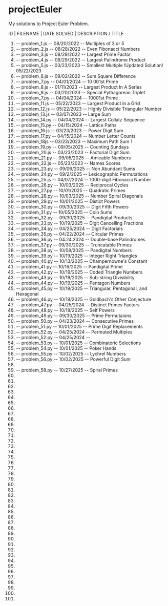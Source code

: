 # projectEuler

My solutions to Project Euler Problem. 

ID | FILENAME | DATE SOLVED | DESCRIPTION / TITLE

1.   -- problem_1.js -- 08/20/2022 -- Multiples of 3 or 5  
2.   -- problem_2.js -- 08/28/2022 -- Even Fibonacci Numbers 
3.   -- problem_3.js -- 08/29/2022 -- Largest Prime Factor
4.   -- problem_4.js -- 08/29/2022 -- Largest Palindrome Product
5.   -- problem_5.js -- 03/23/2023 -- Smallest Multiple !Updated Solution! 05/22/2023
6.   -- problem_6.js -- 09/02/2022 -- Sum Square Difference
7.   -- problem_7.py -- 04/01/2024 -- 10 001st Prime
8.   -- problem_8.js -- 01/11/2023 -- Largest Product In A Series
9.   -- problem_9.js -- 03/20/2023 -- Special Pythagorean Triplet
10.  -- problem_7.py -- 04/04/2024 -- 10001st Prime
11.  -- problem_11.js -- 05/22/2023 -- Largest Product in a Grid
12.  -- problem_12.js -- 05/22/2023 -- Highly Divisible Triangular Number
13.  -- problem_13.js -- 03/07/2023 -- Large Sum
14.  -- problem_14.py -- 04/04/2024 -- Largest Collatz Sequence
15.  -- problem_15.py -- 04/15/2024 -- Lattice Paths
16.  -- problem_16.js -- 03/23/2023 -- Power Digit Sum
17.  -- problem_17.py -- 04/15/2024 -- Number Letter Counts
18.  -- problem_18js -- 03/23/2023 -- Maximum Path Sum 1
19.  -- problem_19.py -- 09/05/2025 -- Counting Sundays 
20.  -- problem_20.js -- 03/23/2023 -- Factorial Digit Sum
21.  -- problem_21.py -- 09/05/2025 -- Amicable Numbers 
22.  -- problem_22.js -- 05/23/2023 -- Names Scores
23.  -- problem_23.py -- 09/06/2025 -- Non Abundant Sums
24.  -- problem_24.py -- 09/2/2025 -- Lexicographic Permutations
25.  -- problem_25.js -- 04/07/2024 -- 1000-digit Fibonacci Number
26.  -- problem_26.py -- 10/03/2025 -- Reciprocal Cycles
27.  -- problem_27.py -- 10/01/2025 -- Quadratic Primes
28.  -- problem_28.py -- 10/03/2025 -- Number Spiral Diagonals
29.  -- problem_29.py -- 10/01/2025 -- Distict Powers
30.  -- problem_30.py -- 09/30/2025 -- Digit Fifth Powers
31.  -- problem_31.py -- 10/05/2025 -- Coin Sums 
32.  -- problem_32.py -- 09/30/2025 -- Pandigital Products
33.  -- problem_33.py -- 10/19/2025 -- Digit Cancelling Fractions
34.  -- problem_34.py -- 04/25/2024 -- Digit Factorials
35.  -- problem_35.py -- 04/22/2024 -- Circular Primes
36.  -- problem_36.py -- 04.24.2024 -- Double-base Palindromes
37.  -- problem_37.py -- 09/30/2025 -- Truncatable Primes
38.  -- problem_38.py -- 10/08/2025 -- Pandigital Numbers
39.  -- problem_39.py -- 10/19/2025 -- Integer Right Triangles
40.  -- problem_40.py -- 10/13/2025 -- Champernowne's Constant
41.  -- problem_41.py -- 10/16/2025 -- Pandigital Prime
42.  -- problem_42.py -- 10/19/2025 -- Coded Triangle Numbers
43.  -- problem_43.py -- 10/18/2025 -- Sub-string Divisibility
44.  -- problem_44.py -- 10/19/2025 -- Pentagon Numbers
45.  -- problem_45.py -- 10/19/2025 -- Triangular, Pentagonal, and Hexagonal
46.  -- problem_46.py -- 10/19/2025 -- Goldbach's Other Conjecture
47.  -- problem_47.py -- 04/25/2024 -- Distinct Primes Factors
48.  -- problem_48.py -- 10/18/2025 -- Self Powers
49.  -- problem_49.py -- 09/30/2025 -- Prime Permutaions
50.  -- problem_50.py -- 04/23/2024 -- Consecutive Primes
51.  -- problem_51.py -- 10/01/2025 -- Prime Digit Replacements
52.  -- problem_52.py -- 04/25/2024 -- Permuted Multiples
52.  -- problem_52.py -- 04/25/2024 -- 
53.  -- problem_53.py -- 10/01/2025 -- Combinatoric Selections
54.  -- problem_54.py -- 10/01/2025 -- Poker Hands
55.  -- problem_55.py -- 10/02/2025 -- Lychrel Numbers
56.  -- problem_56.py -- 10/02/2025 -- Powerful Digit Sum
57.
58.  -- problem_58.py -- 10/27/2025 -- Spiral Primes
59.
60.
61.
62.
63.
64.
65.
66.
67.
68.
69.
70.
71.
72.
73.
74.
75.
76.
77.
78.
79.
80.
81.
82.
83.
84.
85.
86.
87.
88.
89.
90.
91.
92.
93.
94.
95.
96.
97.
98.
99.
100.
